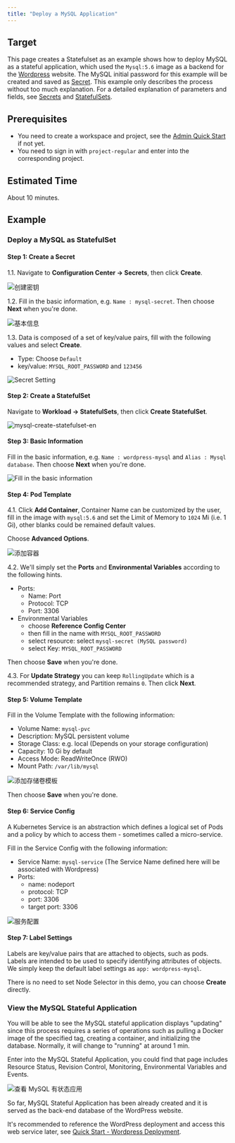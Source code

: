 ```yaml
---
title: "Deploy a MySQL Application" 
---
```

<!--
## 目的

 本文以创建一个有状态副本集 (Statefulset) 为例，使用 `Mysql:5.6` 镜像部署一个有状态的 MySQL 应用，作为 [Wordpress](https://wordpress.org/) 网站的后端，演示如何创建使用 Statefulset。本示例的 MySQL 初始密码将以 [密钥 (Secret)](../../configuration/secrets) 的方式进行创建和保存。为方便演示，本示例仅说明流程，关于参数和字段的详细释义参见 [密钥](../../configuration/secrets) 和 [有状态副本集](../../workload/statefulsets)。 -->


## Target 

This page creates a Statefulset as an example shows how to deploy MySQL as a stateful application, which used the `Mysql:5.6` image as a backend for the [Wordpress](https://wordpress.org/) website. The MySQL initial password for this example will be created and saved as [Secret](../../configuration/secrets). This example only describes the process without too much explanation. For a detailed explanation of parameters and fields, see [Secrets](../../configuration/secrets) and [StatefulSets](../../workload/statefulsets).

<!-- ## 前提条件

- 已创建了企业空间和项目，若还未创建请参考 [管理员快速入门](../admin-quick-start)
- 以上一篇文档创建的 `project-regular` 用户登录 KubeSphere，进入已创建的企业空间下的项目 -->

## Prerequisites

- You need to create a workspace and project, see the [Admin Quick Start](../admin-quick-start) if not yet.
- You need to sign in with `project-regular` and enter into the corresponding project.

<!-- ## 预估时间

约 10 分钟。 -->

## Estimated Time

About 10 minutes.

<!-- ## 操作示例

### 示例视频

<video controls="controls" style="width: 100% !important; height: auto !important;">
  <source type="video/mp4" src="https://kubesphere-docsvideo.gd2.qingstor.com/demo1-mysql.mp4">
</video> -->

## Example

<!-- ### 部署 MySQL

#### 第一步：创建密钥

MySQL 的环境变量 `MYSQL_ROOT_PASSWORD` 即 root 用户的密码属于敏感信息，不适合以明文的方式表现在步骤中，因此以创建密钥的方式来代替该环境变量。创建的密钥将在创建 MySQL 的容器组设置时作为环境变量写入。

1.1. 在当前项目下左侧菜单栏的 **配置中心** 选择 **密钥**，点击 **创建**。

![创建密钥](/demo1-create-secrets.png)

1.2. 填写密钥的基本信息，完成后点击 **下一步**。

- 名称：作为 MySQL 容器中环境变量的名称，可自定义，例如 `mysql-secret`
- 别名：别名可以由任意字符组成，帮助您更好的区分资源，例如 `MySQL 密钥`
- 描述信息：简单介绍该密钥，如 `MySQL 初始密码`

![基本信息](/demo1-create-secrets-basic.png)

1.3. 密钥设置页，填写如下信息，完成后点击 **创建**。

- 类型：选择 `默认` (Opaque)
- Data：Data 键值对填写 `MYSQL_ROOT_PASSWORD` 和 `123456`

![Secret 设置](/mysql-secret-setting.png) -->

### Deploy a MySQL as StatefulSet

#### Step 1: Create a Secret

1.1. Navigate to **Configuration Center → Secrets**, then click **Create**.

![创建密钥](/demo1-create-secrets-en.png)

1.2. Fill in the basic information, e.g. `Name : mysql-secret`. Then choose **Next** when you're done. 

![基本信息](/demo1-create-secrets-basic-en.png)

1.3. Data is composed of a set of key/value pairs, fill with the following values and select **Create**.

- Type: Choose `Default`
- key/value: `MYSQL_ROOT_PASSWORD` and `123456`

![Secret Setting](/mysql-secret-setting-en.png)

<!-- #### 第二步：创建有状态副本集

在左侧菜单栏选择 **工作负载 → 有状态副本集**，然后点击 **创建有状态副本集**。

![创建有状态副本集](/mysql-create-statefulset.png) -->

#### Step 2: Create a StatefulSet

Navigate to **Workload → StatefulSets**, then click **Create StatefulSet**.

![mysql-create-statefulset-en](/mysql-create-statefulset-en.png) 

<!-- #### 第三步：填写基本信息

基本信息中，参考如下填写，完成后点击 **下一步**。

- 名称：必填，起一个简洁明了的名称，便于用户浏览和搜索，例如填写 `wordpress-mysql`
- 别名：可选，支持中文帮助更好的区分资源，例如填写 `MySQL 数据库`
- 描述信息：简单介绍该工作负载，方便用户进一步了解

![填写基本信息](/mysql-quick-start-1.png) -->

#### Step 3: Basic Information

Fill in the basic information, e.g. `Name : wordpress-mysql` and `Alias : Mysql database`. Then choose **Next** when you're done. 

![Fill in the basic information](/mysql-quick-start-1-en.png)

<!-- #### 第四步：容器组模板

4.1. 点击 **添加容器**，填写容器组设置，名称可由用户自定义，镜像填写 `mysql:5.6`（应指定镜像版本号)，CPU 此处暂不作限定，将使用在创建项目时指定的默认请求值，内存的 `最大使用` 设置为 1024 Mi (即 1 Gi)。

展开 **高级选项**。

![添加容器](/demo1-step2.png)

4.2. 对 **端口** 和 **环境变量** 进行设置，其它项暂不作设置，完成后点击 **保存**。

- 端口：名称可自定义，选择 `TCP` 协议，填写 MySQL 在容器内的端口 `3306`。
- 环境变量：点击 **引用配置中心**，名称填写 `MYSQL_ROOT_PASSWORD`，选择在第一步创建的密钥 `mysql-secret (MySQL 密钥)` 和 `MYSQL_ROOT_PASSWORD`

![容器组模板](/mysql-quick-start-2.png)

4.3. 更新策略保持默认的 **滚动更新**，Partition 默认为 0，点击 **下一步**。 -->

#### Step 4: Pod Template

4.1. Click **Add Container**, Container Name can be customized by the user, fill in the image with `mysql:5.6` and set the Limit of Memory to `1024` Mi (i.e. 1 Gi), other blanks could be remained default values.

Choose **Advanced Options**.

![添加容器](/demo1-step2-en.png)

4.2. We'll simply set the **Ports** and **Environmental Variables** according to the following hints. 

- Ports:
   - Name: Port
   - Protocol: TCP
   - Port: 3306
- Environmental Variables
   - choose **Reference Config Center**
   - then fill in the name with `MYSQL_ROOT_PASSWORD` 
   - select resource: select `mysql-secret (MySQL password)` 
   - select Key: `MYSQL_ROOT_PASSWORD`

Then choose **Save** when you're done.

4.3. For **Update Strategy** you can keep `RollingUpdate` which is a recommended strategy, and Partition remains `0`. Then click **Next**.

<!-- #### 第五步：添加存储卷模板

容器组模板完成后点击 **下一步**，在存储卷模板中点击 **添加存储卷模板**。有状态应用的数据需要存储在持久化存储卷 (PVC) 中，因此需要添加存储卷来实现数据持久化。参考下图填写存储卷信息，完成后点击 **保存**。添加存储卷模板完成后，点击 **下一步**。

- 存储卷名称：必填，起一个简洁明了的名称，便于用户浏览和搜索，此处填写 `mysql-pvc`
- 描述信息：简单介绍该存储卷，方便用户进一步了解，如 `MySQL 存储卷`
- 存储类型：选择集群已有的存储类型，如 `Local`
- 容量和访问模式：容量默认 `10 Gi`，访问模式选择 `ReadWriteOnce (单个节点读写)`
- 挂载路径：存储卷在容器内的挂载路径，选择 `读写`，路径填写 `/var/lib/mysql`

![添加存储卷模板](/mysql-quick-start-3.png) -->

#### Step 5: Volume Template

Fill in the Volume Template with the following information:

- Volume Name: `mysql-pvc`
- Description: MySQL persistent volume
- Storage Class: e.g. local (Depends on your storage configuration)
- Capacity: 10 Gi by default
- Access Mode: ReadWriteOnce (RWO)
- Mount Path: `/var/lib/mysql`

![添加存储卷模板](/mysql-quick-start-3-en.png)

Then choose **Save** when you're done.

<!-- #### 第六步：服务配置

一个 Kubernetes 的服务 (Service) 是一种抽象，它定义了一类 Pod 的逻辑集合和一个用于访问它们的策略 - 有的时候被称之为微服务。因此要将 MySQL 应用暴露给外部访问，需要创建服务，参考以下截图完成参数设置，完成后点击 **下一步**。

- 服务名称：此处填写 `mysql-service`，注意，这里定义的服务名称将关联 Wordpress，因此在创建 Wordpress 添加环境变量时应填此服务名
- 会话亲和性：默认 None
- 端口：名称可自定义，选择 `TCP` 协议，MySQL 服务的端口和目标端口都填写 `3306`，其中第一个端口是需要暴露出去的服务端口，第二个端口（目标端口）是容器端口

> 说明: 若有实现基于客户端 IP 的会话亲和性的需求，可以在会话亲和性下拉框选择 "ClientIP" 或在代码模式将 service.spec.sessionAffinity 的值设置为 "ClientIP"（默认值为 "None"）。

![服务配置](/mysql-quick-start-4.png) -->

#### Step 6: Service Config

A Kubernetes Service is an abstraction which defines a logical set of Pods and a policy by which to access them - sometimes called a micro-service. 

Fill in the Service Config with the following information:

- Service Name: `mysql-service` (The Service Name defined here will be associated with Wordpress)
- Ports:
   - name: nodeport
   - protocol: TCP
   - port: 3306
   - target port: 3306

![服务配置](/mysql-quick-start-4-en.png)

<!-- #### 第七步：标签设置

为方便识别此应用，我们标签设置为 `app: wordpress-mysql`。下一步的节点选择器可以指定容器组调度到期望运行的节点上，此处暂不作设置，直接点击 **创建**。

![标签设置](/demo1-mysql-label.png) -->

#### Step 7: Label Settings

Labels are key/value pairs that are attached to objects, such as pods. Labels are intended to be used to specify identifying attributes of objects. We simply keep the default label settings as `app: wordpress-mysql`.

There is no need to set Node Selector in this demo, you can choose **Create** directly.

<!-- ### 查看 MySQL 有状态应用

在列表页可以看到有状态副本集 "wordpress-mysql" 的状态为 “更新中”，该过程需要拉取镜像仓库中指定 tag 的 Docker 镜像、创建容器和初始化数据库等一系列操作，状态显示 `ContainerCreating`。正常情况下在一分钟左右状态将变为 “运行中”，点击该项即可进入有状态副本集的详情页，包括资源状态、版本控制、监控、环境变量、事件等信息。

![查看 MySQL 有状态应用](/mysql-quick-start-5.png)

至此，有状态应用 MySQL 已经创建成功，将作为 Wordpress 网站的后端数据库。下一步需要创建 Wordpress 部署并通过外网访问该应用，参见 [快速入门 - 部署 Wordpress](../wordpress-deployment)。 -->

### View the MySQL Stateful Application

You will be able to see the MySQL stateful application displays "updating" since this process requires a series of operations such as pulling a Docker image of the specified tag, creating a container, and initializing the database. Normally, it will change to "running" at around 1 min.

Enter into the MySQL Stateful Application, you could find that page includes Resource Status, Revision Control, Monitoring, Environmental Variables and Events.

![查看 MySQL 有状态应用](/mysql-quick-start-5-en.png)

So far, MySQL Stateful Application has been already created and it is served as the back-end database of the WordPress website.

It's recommended to reference the WordPress deployment and access this web service later, see [Quick Start - Wordpress Deployment](../wordpress-deployment).